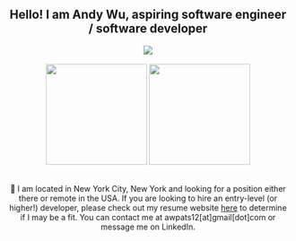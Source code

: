 ## <div align="center"> Hello! I am Andy Wu, aspiring software engineer / software developer </div>

<div align="center">
  <a href='https://www.linkedin.com/in/andywuu/'>
    <img src="https://img.shields.io/badge/LinkedIn-0077B5?style=for-the-badge&logo=linkedin&logoColor=white" />
  </a>
</div>
 
</br>

<div align="center">
  <img height="180em" src="https://github-readme-stats-delta-flame.vercel.app/api?username=Andy-Wu12&show_icons=true&theme=dark&include_all_commits=true&count_private=true"/>
  <img height="180em" src="https://github-readme-stats-delta-flame.vercel.app/api/top-langs/?username=Andy-Wu12&layout=compact&langs_count=6&theme=dark&hide=vue,scala,html,css,c%23"/>
</div>
  
</br>

<p align="center">
  📌 I am located in New York City, New York and looking for a position either there or remote in the USA.
  If you are looking to hire an entry-level (or higher!) developer, please check out my resume website
  <a href='https://iamandywu.com/'>here<a/>
  to determine if I may be a fit. You can contact me at awpats12[at]gmail[dot]com or message me on LinkedIn.
</p>

<!--
**Andy-Wu12/Andy-Wu12** is a ✨ _special_ ✨ repository because its `README.md` (this file) appears on your GitHub profile.

Here are some ideas to get you started:

- 🔭 I’m currently working on ...
- 🌱 I’m currently learning ...
- 👯 I’m looking to collaborate on ...
- 🤔 I’m looking for help with ...
- 💬 Ask me about ...
- 📫 How to reach me: ...
- 😄 Pronouns: ...
- ⚡ Fun fact: ...
-->
